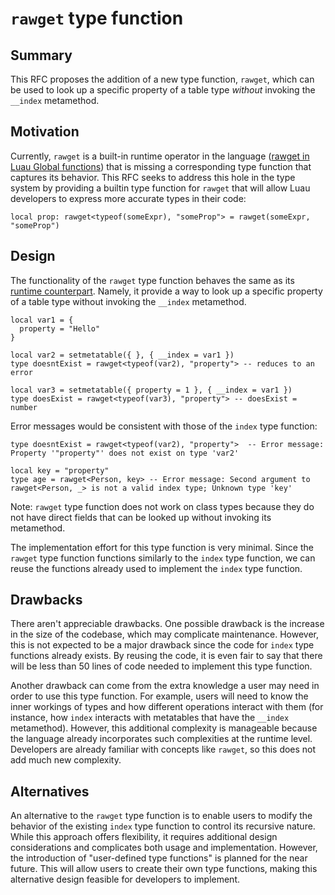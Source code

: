 # `rawget` type function

## Summary

This RFC proposes the addition of a new type function, `rawget`, which can be used to look up a specific property of a table type *without* invoking the `__index` metamethod.

## Motivation

Currently, `rawget` is a built-in runtime operator in the language ([rawget in Luau Global functions](https://luau-lang.org/library#global-functions)) that is missing a corresponding type function that captures its behavior. This RFC seeks to address this hole in the type system by providing a builtin type function for `rawget` that will allow Luau developers to express more accurate types in their code:

```luau
local prop: rawget<typeof(someExpr), "someProp"> = rawget(someExpr, "someProp")
```

## Design

The functionality of the `rawget` type function behaves the same as its [runtime counterpart](https://luau-lang.org/library#global-functions). Namely, it provide a way to look up a specific property of a table type without invoking the `__index` metamethod. 
 
```luau
local var1 = {
  property = "Hello"
}

local var2 = setmetatable({ }, { __index = var1 })
type doesntExist = rawget<typeof(var2), "property"> -- reduces to an error

local var3 = setmetatable({ property = 1 }, { __index = var1 })
type doesExist = rawget<typeof(var3), "property"> -- doesExist = number
```

Error messages would be consistent with those of the `index` type function:
```luau
type doesntExist = rawget<typeof(var2), "property">  -- Error message: Property '"property"' does not exist on type 'var2'

local key = "property"
type age = rawget<Person, key> -- Error message: Second argument to rawget<Person, _> is not a valid index type; Unknown type 'key'
```

Note: `rawget` type function does not work on class types because they do not have direct fields that can be looked up without invoking its metamethod.

The implementation effort for this type function is very minimal. Since the `rawget` type function functions similarly to the `index` type function, we can reuse the functions already used to implement the `index` type function.

## Drawbacks

There aren't appreciable drawbacks. One possible drawback is the increase in the size of the codebase, which may complicate maintenance. However, this is not expected to be a major drawback since the code for `index` type functions already exists. By reusing the code, it is even fair to say that there will be less than 50 lines of code needed to implement this type function.

Another drawback can come from the extra knowledge a user may need in order to use this type function. For example, users will need to know the inner workings of types and how different operations interact with them (for instance, how `index` interacts with metatables that have the `__index` metamethod). However, this additional complexity is manageable because the language already incorporates such complexities at the runtime level. Developers are already familiar with concepts like `rawget`, so this does not add much new complexity. 

## Alternatives

An alternative to the `rawget` type function is to enable users to modify the behavior of the existing `index` type function to control its recursive nature. While this approach offers flexibility, it requires additional design considerations and complicates both usage and implementation. However, the introduction of "user-defined type functions" is planned for the near future. This will allow users to create their own type functions, making this alternative design feasible for developers to implement.